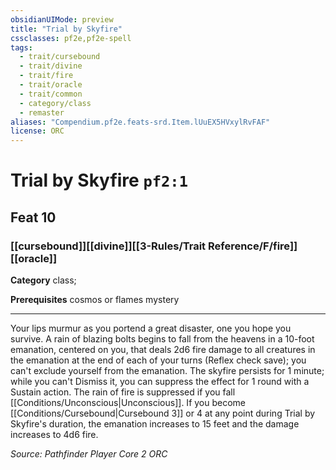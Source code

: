 ```yaml
---
obsidianUIMode: preview
title: "Trial by Skyfire"
cssclasses: pf2e,pf2e-spell
tags:
  - trait/cursebound
  - trait/divine
  - trait/fire
  - trait/oracle
  - trait/common
  - category/class
  - remaster
aliases: "Compendium.pf2e.feats-srd.Item.lUuEX5HVxylRvFAF"
license: ORC
---
```

# Trial by Skyfire `pf2:1`
## Feat 10
### [[cursebound]][[divine]][[3-Rules/Trait Reference/F/fire]][[oracle]]

**Category** class; 



**Prerequisites** cosmos or flames mystery
* * *
Your lips murmur as you portend a great disaster, one you hope you survive. A rain of blazing bolts begins to fall from the heavens in a 10-foot emanation, centered on you, that deals 2d6 fire damage to all creatures in the emanation at the end of each of your turns (Reflex check save); you can't exclude yourself from the emanation. The skyfire persists for 1 minute; while you can't Dismiss it, you can suppress the effect for 1 round with a Sustain action. The rain of fire is suppressed if you fall [[Conditions/Unconscious|Unconscious]]. If you become [[Conditions/Cursebound|Cursebound 3]] or 4 at any point during Trial by Skyfire's duration, the emanation increases to 15 feet and the damage increases to 4d6 fire.

*Source: Pathfinder Player Core 2*
*ORC*